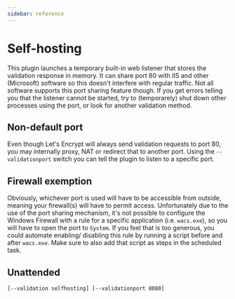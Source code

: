 ```yaml
---
sidebar: reference
---
```


# Self-hosting
This plugin launches a temporary built-in web listener that stores the validation 
response in memory. It can share port 80 with IIS and other (Microsoft) software 
so this doesn't interfere with regular traffic. Not all software supports this 
port sharing feature though. If you get errors telling you that the listener 
cannot be started, try to (temporarely) shut down other processes  using the 
port, or look for another validation method.

## Non-default port
Even though Let's Encrypt will always send validation requests to port 80, 
you may internally proxy, NAT or redirect that to another port. Using the 
`--validationport` switch you can tell the plugin to listen to a specific port.

## Firewall exemption
Obviously, whichever port is used will have to be accessible from outside, meaning
your firewall(s) will have to permit access. Unfortunately due to the use of the
port sharing mechanism, it's not possible to configure the Windows Firewall with
a rule for a specific application (i.e. `wacs.exe`), so you will have to open the 
port to `System`. If you feel that is too generous, you could automate enabling/
disabling this rule by running a script before and after `wacs.exe`. Make sure to
also add that script as steps in the scheduled task.

## Unattended 
`[--validation selfhosting] [--validationport 8080]`